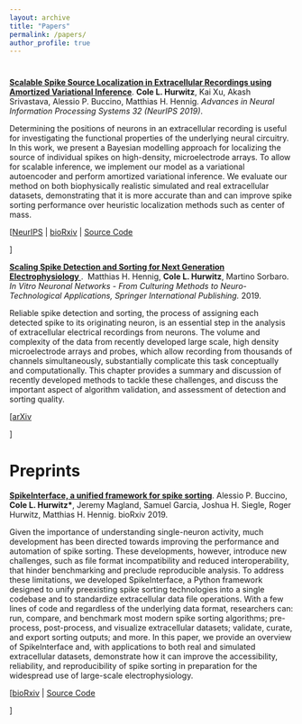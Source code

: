```yaml
---
layout: archive
title: "Papers"
permalink: /papers/
author_profile: true
---
```


# 
<p>
<a href="https://papers.nips.cc/paper/8720-scalable-spike-source-localization-in-extracellular-recordings-using-amortized-variational-inference"><b>Scalable Spike Source Localization in Extracellular Recordings using Amortized Variational Inference</b></a>.&nbsp;<b>Cole L. Hurwitz</b>, Kai Xu, Akash Srivastava, Alessio P. Buccino, Matthias H. Hennig. <i> Advances in Neural Information Processing Systems 32 (NeurIPS 2019)</i>.
</p>

Determining the positions of neurons in an extracellular recording is useful for investigating the functional properties of the underlying neural circuitry. In this work, we present a Bayesian modelling approach for localizing the source of individual spikes on high-density, microelectrode arrays. To allow for scalable inference, we implement our model as a variational autoencoder and perform amortized variational inference. We evaluate our method on both biophysically realistic simulated and real extracellular datasets, demonstrating that it is more accurate than and can improve spike sorting performance over heuristic localization methods such as center of mass.

<p>
   [<a href="https://papers.nips.cc/paper/8720-scalable-spike-source-localization-in-extracellular-recordings-using-amortized-variational-inference">NeurIPS</a>
   | <a href="https://www.biorxiv.org/content/10.1101/656389v1">bioRxiv</a>
   | <a href="https://github.com/colehurwitz/decay_model">Source Code</a>

 ]
</p>

<p>
<a href="https://arxiv.org/abs/1809.01051"><b>Scaling Spike Detection and Sorting for Next Generation Electrophysiology
</b></a>.&nbsp; Matthias H. Hennig, <b>Cole L. Hurwitz</b>, Martino Sorbaro. <i> In Vitro Neuronal Networks - From Culturing Methods to Neuro-Technological Applications, Springer International Publishing.</i> 2019.
</p>

Reliable spike detection and sorting, the process of assigning each detected spike to its originating neuron, is an essential step in the analysis of extracellular electrical recordings from neurons. The volume and complexity of the data from recently developed large scale, high density microelectrode arrays and probes, which allow recording from thousands of channels simultaneously, substantially complicate this task conceptually and computationally. This chapter provides a summary and discussion of recently developed methods to tackle these challenges, and discuss the important aspect of algorithm validation, and assessment of detection and sorting quality.
<p>
   [<a href="https://arxiv.org/abs/1809.01051">arXiv</a>

 ]
</p>

# Preprints

<p>
<a href="https://www.biorxiv.org/content/10.1101/796599v1"><b>SpikeInterface, a unified framework for spike sorting</b></a>.&nbsp;Alessio P. Buccino, <b>Cole L. Hurwitz*</b>, Jeremy Magland, Samuel Garcia, Joshua H. Siegle, Roger Hurwitz, Matthias H. Hennig. bioRxiv 2019.
</p>

Given the importance of understanding single-neuron activity, much development has been directed towards improving the performance and automation of spike sorting. These developments, however, introduce new challenges, such as file format incompatibility and reduced interoperability, that hinder benchmarking and preclude reproducible analysis. To address these limitations, we developed SpikeInterface, a Python framework designed to unify preexisting spike sorting technologies into a single codebase and to standardize extracellular data file operations. With a few lines of code and regardless of the underlying data format, researchers can: run, compare, and benchmark most modern spike sorting algorithms; pre-process, post-process, and visualize extracellular datasets; validate, curate, and export sorting outputs; and more. In this paper, we provide an overview of SpikeInterface and, with applications to both real and simulated extracellular datasets, demonstrate how it can improve the accessibility, reliability, and reproducibility of spike sorting in preparation for the widespread use of large-scale electrophysiology.

<p>
   [<a href="https://www.biorxiv.org/content/10.1101/796599v1">bioRxiv</a>
   | <a href="https://github.com/SpikeInterface">Source Code</a>

 ]
</p>
